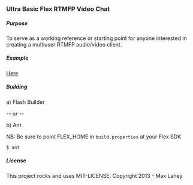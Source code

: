 ### Ultra Basic Flex RTMFP Video Chat

##### Purpose

To serve as a working reference or starting point for anyone interested in creating a multiuser RTMFP audio/video client.

##### Example

[Here](http://maxwells.github.io/flex-rtmfp-video-chat.html)

##### Building

a) Flash Builder

-- or --

b) Ant

NB: Be sure to point FLEX_HOME in `build.properties` at your Flex SDK

	$ ant
	
##### License

This project rocks and uses MIT-LICENSE. Copyright 2013 - Max Lahey
